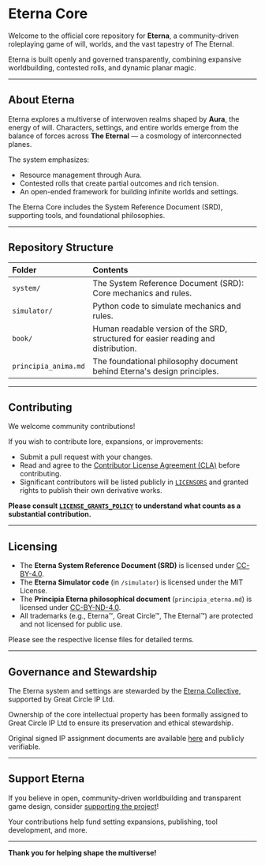 # Eterna Core

Welcome to the official core repository for **Eterna**, a community-driven roleplaying game of will, worlds, and the vast tapestry of The Eternal.

Eterna is built openly and governed transparently, combining expansive worldbuilding, contested rolls, and dynamic planar magic.

---

## About Eterna

Eterna explores a multiverse of interwoven realms shaped by **Aura**, the energy of will. Characters, settings, and entire worlds emerge from the balance of forces across **The Eternal** — a cosmology of interconnected planes.

The system emphasizes:
- Resource management through Aura.
- Contested rolls that create partial outcomes and rich tension.
- An open-ended framework for building infinite worlds and settings.

The Eterna Core includes the System Reference Document (SRD), supporting tools, and foundational philosophies.

---

## Repository Structure

| Folder | Contents |
|:---|:---|
| `system/` | The System Reference Document (SRD): Core mechanics and rules. |
| `simulator/` | Python code to simulate mechanics and rules. |
| `book/` | Human readable version of the SRD, structured for easier reading and distribution. |
| `principia_anima.md` | The foundational philosophy document behind Eterna's design principles. |

---

## Contributing

We welcome community contributions!

If you wish to contribute lore, expansions, or improvements:
- Submit a pull request with your changes.
- Read and agree to the [Contributor License Agreement (CLA)](CONTRIBUTOR_LICENSE_AGREEMENT) before contributing.
- Significant contributors will be listed publicly in [`LICENSORS`](LICENSORS) and granted rights to publish their own derivative works.

**Please consult [`LICENSE_GRANTS_POLICY`](LICENSE_GRANTS_POLICY) to understand what counts as a substantial contribution.**

---

## Licensing

- The **Eterna System Reference Document (SRD)** is licensed under [CC-BY-4.0](https://creativecommons.org/licenses/by/4.0/).
- The **Eterna Simulator code** (in `/simulator`) is licensed under the MIT License.
- The **Principia Eterna philosophical document** (`principia_eterna.md`) is licensed under [CC-BY-ND-4.0](https://creativecommons.org/licenses/by-nd/4.0/).
- All trademarks (e.g., Eterna™, Great Circle™, The Eternal™) are protected and not licensed for public use.

Please see the respective license files for detailed terms.

---

## Governance and Stewardship

The Eterna system and settings are stewarded by the [Eterna Collective](https://opencollective.com/eterna), supported by Great Circle IP Ltd.

Ownership of the core intellectual property has been formally assigned to Great Circle IP Ltd to ensure its preservation and ethical stewardship.

Original signed IP assignment documents are available [here](https://github.com/EternaRPG/eterna-governance) and publicly verifiable.

---

## Support Eterna

If you believe in open, community-driven worldbuilding and transparent game design, consider [supporting the project](https://opencollective.com/eterna)!

Your contributions help fund setting expansions, publishing, tool development, and more.

---

**Thank you for helping shape the multiverse!**

